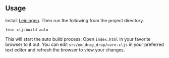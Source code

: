 ## Usage

Install [Leiningen](http://leiningen.org). Then run the following from the 
project directory.

```shell
lein cljsbuild auto
```

This will start the auto build process. Open `index.html` in your favorite 
browser to it out. You can edit `src/om_drag_drop/core.cljs` in
your preferred text editor and refresh the browser to view your changes.
